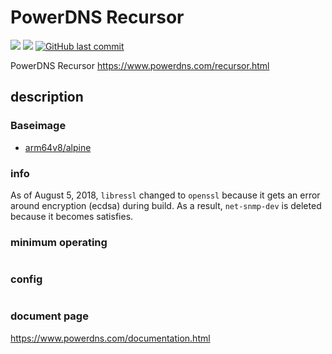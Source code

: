 # PowerDNS Recursor

[![](https://images.microbadger.com/badges/image/kometchtech/pdns_rec.svg)](https://microbadger.com/images/kometchtech/pdns_rec "Get your own image badge on microbadger.com")
[![](https://images.microbadger.com/badges/version/kometchtech/pdns_rec.svg)](https://microbadger.com/images/kometchtech/pdns_rec "Get your own version badge on microbadger.com")
[![GitHub last commit](https://img.shields.io/github/last-commit/google/skia.svg)](https://github.com/kometchtech/docker-build/commits/master/pdns_rec)

PowerDNS Recursor <https://www.powerdns.com/recursor.html>

## description

### Baseimage

- [arm64v8/alpine](https://hub.docker.com/r/arm64v8/alpine/)

### info

As of August 5, 2018, `libressl` changed to `openssl` because it gets an error around encryption (ecdsa) during build.
As a result, `net-snmp-dev` is deleted because it becomes satisfies.

### minimum operating

```bash
```

### config

```config
```

### document page

<https://www.powerdns.com/documentation.html>

